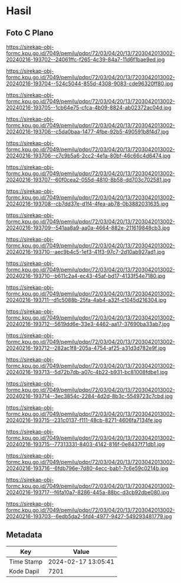 # Hasil

## Foto C Plano

https://sirekap-obj-formc.kpu.go.id/7049/pemilu/pdpr/72/03/04/20/13/7203042013002-20240216-193702--24061ffc-f265-4c39-84a7-11d6f1bae9ed.jpg

https://sirekap-obj-formc.kpu.go.id/7049/pemilu/pdpr/72/03/04/20/13/7203042013002-20240216-193704--524c5044-855d-4308-9083-cde96320ff80.jpg

https://sirekap-obj-formc.kpu.go.id/7049/pemilu/pdpr/72/03/04/20/13/7203042013002-20240216-193705--1cb64e75-cfca-4b09-8824-ab02372ac04d.jpg

https://sirekap-obj-formc.kpu.go.id/7049/pemilu/pdpr/72/03/04/20/13/7203042013002-20240216-193706--c5da0baa-1477-4fbe-92b5-490591b8f4d7.jpg

https://sirekap-obj-formc.kpu.go.id/7049/pemilu/pdpr/72/03/04/20/13/7203042013002-20240216-193706--c7c9b5a6-2cc2-4e1a-80bf-46c66c4d6474.jpg

https://sirekap-obj-formc.kpu.go.id/7049/pemilu/pdpr/72/03/04/20/13/7203042013002-20240216-193707--60f0cea2-055d-4810-8b58-dd703c702581.jpg

https://sirekap-obj-formc.kpu.go.id/7049/pemilu/pdpr/72/03/04/20/13/7203042013002-20240216-193708--cb7dd37e-d1f4-4fea-ab78-0b3882031635.jpg

https://sirekap-obj-formc.kpu.go.id/7049/pemilu/pdpr/72/03/04/20/13/7203042013002-20240216-193709--541aa8a9-aa0a-4664-882e-211619848cb3.jpg

https://sirekap-obj-formc.kpu.go.id/7049/pemilu/pdpr/72/03/04/20/13/7203042013002-20240216-193710--aec9b4c5-1ef3-41f3-97c7-2d10ab927ad1.jpg

https://sirekap-obj-formc.kpu.go.id/7049/pemilu/pdpr/72/03/04/20/13/7203042013002-20240216-193710--b611c2a4-ec43-45af-bd17-4133f54e7180.jpg

https://sirekap-obj-formc.kpu.go.id/7049/pemilu/pdpr/72/03/04/20/13/7203042013002-20240216-193711--d1c5088b-25fa-4ab4-a32f-c1045d216304.jpg

https://sirekap-obj-formc.kpu.go.id/7049/pemilu/pdpr/72/03/04/20/13/7203042013002-20240216-193712--5619dd6e-33e3-4462-aa17-37690ba33ab7.jpg

https://sirekap-obj-formc.kpu.go.id/7049/pemilu/pdpr/72/03/04/20/13/7203042013002-20240216-193712--282ac1f8-205a-4754-af25-a31d3d782e9f.jpg

https://sirekap-obj-formc.kpu.go.id/7049/pemilu/pdpr/72/03/04/20/13/7203042013002-20240216-193713--5d72b7db-a07c-4b22-b931-bc81008fdbe1.jpg

https://sirekap-obj-formc.kpu.go.id/7049/pemilu/pdpr/72/03/04/20/13/7203042013002-20240216-193714--3ec3854c-2284-4d2d-8b3c-5549723c7cbd.jpg

https://sirekap-obj-formc.kpu.go.id/7049/pemilu/pdpr/72/03/04/20/13/7203042013002-20240216-193715--231c0137-f111-48cb-8271-4606fa7134fe.jpg

https://sirekap-obj-formc.kpu.go.id/7049/pemilu/pdpr/72/03/04/20/13/7203042013002-20240216-193715--77313331-8403-4142-816f-0e8437f71db1.jpg

https://sirekap-obj-formc.kpu.go.id/7049/pemilu/pdpr/72/03/04/20/13/7203042013002-20240216-193716--6fdb796e-7d80-4ecc-bab1-7c6e59c0214b.jpg

https://sirekap-obj-formc.kpu.go.id/7049/pemilu/pdpr/72/03/04/20/13/7203042013002-20240216-193717--f6fa10a7-8286-445a-88bc-d3cb92dbe080.jpg

https://sirekap-obj-formc.kpu.go.id/7049/pemilu/pdpr/72/03/04/20/13/7203042013002-20240216-193703--6edb5da2-5fd4-4977-9427-549293481779.jpg


## Metadata

| Key        | Value               |
| ---------- | ------------------- |
| Time Stamp | 2024-02-17 13:05:41 |
| Kode Dapil | 7201                |



